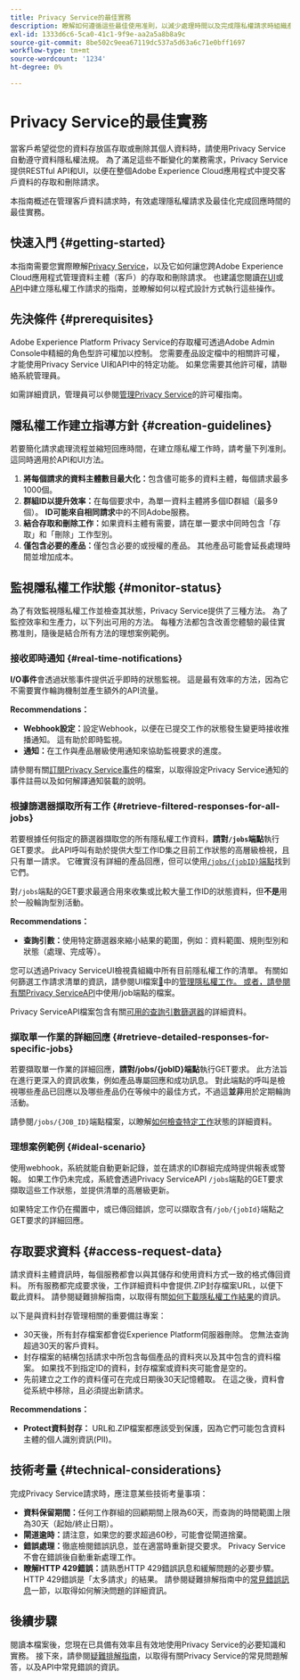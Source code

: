 ```yaml
---
title: Privacy Service的最佳實務
description: 瞭解如何遵循這些最佳使用准則，以減少處理時間以及完成隱私權請求時組織產生的成本。
exl-id: 1333d6c6-5ca0-41c1-9f9e-aa2a5a8b8a9c
source-git-commit: 8be502c9eea67119dc537a5d63a6c71e0bff1697
workflow-type: tm+mt
source-wordcount: '1234'
ht-degree: 0%

---
```


# Privacy Service的最佳實務

當客戶希望從您的資料存放區存取或刪除其個人資料時，請使用Privacy Service自動遵守資料隱私權法規。 為了滿足這些不斷變化的業務需求，Privacy Service提供RESTful API和UI，以便在整個Adobe Experience Cloud應用程式中提交客戶資料的存取和刪除請求。

本指南概述在管理客戶資料請求時，有效處理隱私權請求及最佳化完成回應時間的最佳實務。

## 快速入門 {#getting-started}

本指南需要您實際瞭解[Privacy Service](./home.md)，以及它如何讓您跨Adobe Experience Cloud應用程式管理資料主體（客戶）的存取和刪除請求。 也建議您閱讀[在UI](./ui/user-guide.md#create-a-new-privacy-job-request)或[API](./api/overview.md)中建立隱私權工作請求的指南，並瞭解如何以程式設計方式執行這些操作。

## 先決條件 {#prerequisites}

Adobe Experience Platform Privacy Service的存取權可透過Adobe Admin Console中精細的角色型許可權加以控制。 您需要產品設定檔中的相關許可權，才能使用Privacy Service UI和API中的特定功能。 如果您需要其他許可權，請聯絡系統管理員。

如需詳細資訊，管理員可以參閱[管理Privacy Service](./permissions.md)的許可權指南。

## 隱私權工作建立指導方針 {#creation-guidelines}

若要簡化請求處理流程並縮短回應時間，在建立隱私權工作時，請考量下列准則。 這同時適用於API和UI方法。

1. **將每個請求的資料主體數目最大化：**&#x200B;包含儘可能多的資料主體，每個請求最多1000個。
2. **群組ID以提升效率：**&#x200B;在每個要求中，為單一資料主體將多個ID群組（最多9個）。 **ID可能來自相同請求**&#x200B;中的不同Adobe服務。
3. **結合存取和刪除工作：**&#x200B;如果資料主體有需要，請在單一要求中同時包含「存取」和「刪除」工作型別。
4. **僅包含必要的產品：**&#x200B;僅包含必要的或授權的產品。 其他產品可能會延長處理時間並增加成本。

## 監視隱私權工作狀態 {#monitor-status}

為了有效監視隱私權工作並檢查其狀態，Privacy Service提供了三種方法。 為了監控效率和生產力，以下列出可用的方法。 每種方法都包含改善您體驗的最佳實務准則，隨後是結合所有方法的理想案例範例。

### 接收即時通知 {#real-time-notifications}

**I/O事件**&#x200B;會透過狀態事件提供近乎即時的狀態監視。 這是最有效率的方法，因為它不需要實作輪詢機制並產生額外的API流量。

**Recommendations：**

- **Webhook設定：**&#x200B;設定Webhook，以便在已提交工作的狀態發生變更時接收推播通知。 這有助於即時監視。
- **通知：**&#x200B;在工作與產品層級使用通知來協助監視要求的進度。

請參閱有關[訂閱Privacy Service事件](./privacy-events.md)的檔案，以取得設定Privacy Service通知的事件註冊以及如何解譯通知裝載的說明。

### 根據篩選器擷取所有工作 {#retrieve-filtered-responses-for-all-jobs}

若要根據任何指定的篩選器擷取您的所有隱私權工作資料，**請對`/jobs`端點**&#x200B;執行GET要求。 此API呼叫有助於提供大型工作ID集之目前工作狀態的高層級檢視，且只有單一請求。 它確實沒有詳細的產品回應，但可以使用[`/jobs/{jobID}`端點](#retrieve-detailed-responses-for-specific-jobs)找到它們。

對`/jobs`端點的GET要求最適合用來收集或比較大量工作ID的狀態資料，但&#x200B;**不是**&#x200B;用於一般輪詢型別活動。

**Recommendations：**

- **查詢引數：**&#x200B;使用特定篩選器來縮小結果的範圍，例如：資料範圍、規則型別和狀態（處理、完成等）。

您可以透過Privacy ServiceUI檢視貴組織中所有目前隱私權工作的清單。 有關如何篩選工作請求清單的資訊，請參閱UI檔案[&#128279;](./ui/user-guide.md#job-requests)中的[管理隱私權工作。 或者，請參閱有關Privacy ServiceAPI](./api/privacy-jobs.md)中使用/job端點的檔案。

Privacy ServiceAPI檔案包含有關[可用的查詢引數篩選器](https://developer.adobe.com/experience-platform-apis/references/privacy-service/#tag/Privacy-jobs/operation/listPrivacyJobs)的詳細資料。

### 擷取單一作業的詳細回應 {#retrieve-detailed-responses-for-specific-jobs}

若要擷取單一作業的詳細回應，**請對/jobs/{jobID}端點**&#x200B;執行GET要求。 此方法旨在進行更深入的資訊收集，例如產品專屬回應和成功訊息。 對此端點的呼叫是檢視哪些產品已回應以及哪些產品仍在等候中的最佳方式，不過這&#x200B;**並非**&#x200B;用於定期輪詢活動。

請參閱`/jobs/{JOB_ID}`端點檔案，以瞭解[如何檢查特定工作](./api/privacy-jobs.md#check-status)狀態的詳細資料。

### 理想案例範例 {#ideal-scenario}

使用webhook，系統就能自動更新記錄，並在請求的ID群組完成時提供報表或警報。 如果工作仍未完成，系統會透過Privacy ServiceAPI `/jobs`端點的GET要求擷取這些工作狀態，並提供清單的高層級更新。

如果特定工作仍在擱置中，或已傳回錯誤，您可以擷取含有`/job/{jobId}`端點之GET要求的詳細回應。

## 存取要求資料 {#access-request-data}

請求資料主體資訊時，每個服務都會以與其儲存和使用資料方式一致的格式傳回資料。 所有服務都完成要求後，工作詳細資料中會提供.ZIP封存檔案URL，以便下載此資料。 請參閱疑難排解指南，以取得有關[如何下載隱私權工作結果](https://experienceleague.adobe.com/docs/experience-platform/privacy/troubleshooting-guide.html?lang=zh-Hant#how-do-i-download-the-results-of-my-completed-privacy-jobs%3F)的資訊。

以下是與資料封存管理相關的重要備註專案：

- 30天後，所有封存檔案都會從Experience Platform伺服器刪除。 您無法查詢超過30天的客戶資料。
- 封存檔案的結構包括請求中所包含每個產品的資料夾以及其中包含的資料檔案。 如果找不到指定ID的資料，封存檔案或資料夾可能會是空的。
- 先前建立之工作的資料僅可在完成日期後30天記憶體取。 在這之後，資料會從系統中移除，且必須提出新請求。

**Recommendations：**

- **Protect資料封存：** URL和.ZIP檔案都應該受到保護，因為它們可能包含資料主體的個人識別資訊(PII)。

## 技術考量 {#technical-considerations}

完成Privacy Service請求時，應注意某些技術考量事項：

- **資料保留期間：**&#x200B;任何工作群組的回顧期間上限為60天，而查詢的時間範圍上限為30天（起始/終止日期）。
- **閘道逾時：**&#x200B;請注意，如果您的要求超過60秒，可能會從閘道捨棄。
- **錯誤處理：**&#x200B;徹底檢閱錯誤訊息，並在適當時重新提交要求。 Privacy Service不會在錯誤後自動重新處理工作。
- **瞭解HTTP 429錯誤：**&#x200B;請熟悉HTTP 429錯誤訊息和緩解問題的必要步驟。 HTTP 429錯誤是「太多請求」的結果。 請參閱疑難排解指南中的[常見錯誤訊息](./troubleshooting-guide.md#common-error-messages)一節，以取得如何解決問題的詳細資訊。

## 後續步驟

閱讀本檔案後，您現在已具備有效率且有效地使用Privacy Service的必要知識和實務。 接下來，請參閱[疑難排解指南](./troubleshooting-guide.md)，以取得有關Privacy Service的常見問題解答，以及API中常見錯誤的資訊。
